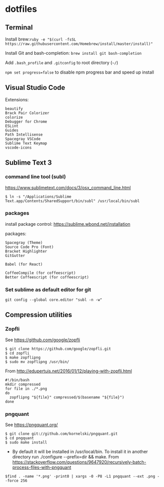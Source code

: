 dotfiles
========

## Terminal
Install brew:`ruby -e "$(curl -fsSL https://raw.githubusercontent.com/Homebrew/install/master/install)"`

Install Git and bash-completion: `brew install git bash-completion`

Add `.bash_profile` and `.gitconfig` to root directory (`~/`)

`npm set progress=false` to disable npm progress bar and speed up install

## Visual Studio Code
Extensions:
```
beautify
Brack Pair Colorizer
colorize
Debugger for Chrome
ESLint
Guides
Path Intellisense
Spacegray VSCode
Sublime Text Keymap
vscode-icons
```

## Sublime Text 3

### command line tool (subl)
https://www.sublimetext.com/docs/3/osx_command_line.html
```
$ ln -s "/Applications/Sublime Text.app/Contents/SharedSupport/bin/subl" /usr/local/bin/subl
```

### packages
install package control:
https://sublime.wbond.net/installation

packages:
```
Spacegray (Theme)
Source Code Pro (Font)
Bracket Highlighter
GitGutter

Babel (for React)

CoffeeCompile (for coffeescript)
Better Coffeescript (for coffeescript)
```

### Set sublime as default editor for git
`git config --global core.editor "subl -n -w"`

## Compression utilities

### Zopfli
See https://github.com/google/zopfli
```
$ git clone https://github.com/google/zopfli.git
$ cd zopfli
$ make zopflipng
$ sudo mv zopflipng /usr/bin/
```
From http://edupertuis.net/2016/01/12/playing-with-zopfli.html
```
#!/bin/bash
mkdir compressed
for file in ./*.png
do
  zopflipng "${file}" compressed/$(basename "${file}")
done
```

### pngquant
See https://pngquant.org/
```
$ git clone git://github.com/kornelski/pngquant.git
$ cd pngquant
$ sudo make install
```
* By default it will be installed in /usr/local/bin. To install it in another directory run ./configure --prefix=dir && make.
From https://stackoverflow.com/questions/9647920/recursively-batch-process-files-with-pngquant
```
$find . -name '*.png' -print0 | xargs -0 -P8 -L1 pngquant --ext .png --force 256
```
